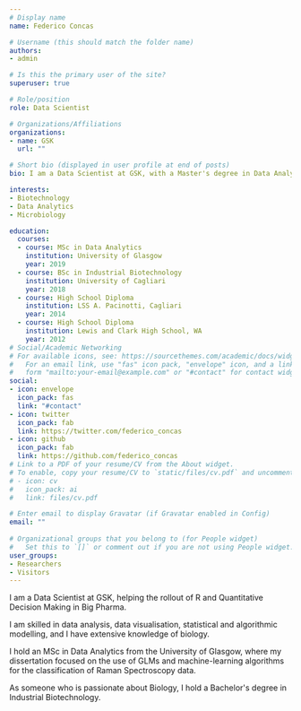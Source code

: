 ```yaml
---
# Display name
name: Federico Concas

# Username (this should match the folder name)
authors:
- admin

# Is this the primary user of the site?
superuser: true

# Role/position
role: Data Scientist

# Organizations/Affiliations
organizations:
- name: GSK
  url: ""

# Short bio (displayed in user profile at end of posts)
bio: I am a Data Scientist at GSK, with a Master's degree in Data Analytics and a background in Industrial Biotechnology.

interests:
- Biotechnology
- Data Analytics
- Microbiology

education:
  courses:
  - course: MSc in Data Analytics
    institution: University of Glasgow
    year: 2019
  - course: BSc in Industrial Biotechnology
    institution: University of Cagliari
    year: 2018
  - course: High School Diploma
    institution: LSS A. Pacinotti, Cagliari
    year: 2014
  - course: High School Diploma
    institution: Lewis and Clark High School, WA
    year: 2012
# Social/Academic Networking
# For available icons, see: https://sourcethemes.com/academic/docs/widgets/#icons
#   For an email link, use "fas" icon pack, "envelope" icon, and a link in the
#   form "mailto:your-email@example.com" or "#contact" for contact widget.
social:
- icon: envelope
  icon_pack: fas
  link: "#contact"
- icon: twitter
  icon_pack: fab
  link: https://twitter.com/federico_concas
- icon: github
  icon_pack: fab
  link: https://github.com/federico_concas
# Link to a PDF of your resume/CV from the About widget.
# To enable, copy your resume/CV to `static/files/cv.pdf` and uncomment the lines below.  
# - icon: cv
#   icon_pack: ai
#   link: files/cv.pdf

# Enter email to display Gravatar (if Gravatar enabled in Config)
email: ""
  
# Organizational groups that you belong to (for People widget)
#   Set this to `[]` or comment out if you are not using People widget.  
user_groups:
- Researchers
- Visitors
---
```

I am a Data Scientist at GSK, helping the rollout of R and Quantitative Decision Making in Big Pharma.  

I am skilled in data analysis, data visualisation, statistical and algorithmic modelling, and I have extensive knowledge of biology.  

I hold an MSc in Data Analytics from the University of Glasgow, where my dissertation focused on the use of GLMs and machine-learning algorithms for the classification of Raman Spectroscopy data.  

As someone who is passionate about Biology, I hold a Bachelor's degree in Industrial Biotechnology.
